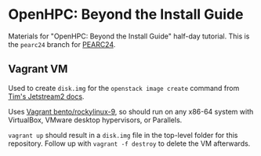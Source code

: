 # OpenHPC: Beyond the Install Guide

Materials for "OpenHPC: Beyond the Install Guide" half-day tutorial.
This is the `pearc24` branch for [PEARC24](https://pearc.acm.org/pearc24/).

## Vagrant VM

Used to create `disk.img` for the `openstack image create` command from [Tim's Jetstream2 docs](https://github.com/MiddelkoopT/ohpc-jetstream2/tree/main?tab=readme-ov-file#setup).

Uses [Vagrant bento/rockylinux-9](https://app.vagrantup.com/bento/boxes/rockylinux-9), so should run on any x86-64 system with VirtualBox, VMware desktop hypervisors, or Parallels.

`vagrant up` should result in a `disk.img` file in the top-level folder for this repository.
Follow up with `vagrant -f destroy` to delete the VM afterwards.
